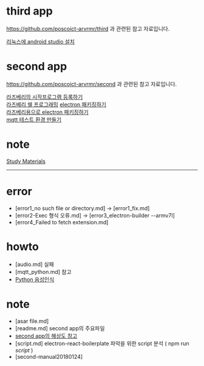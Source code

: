 # third app

https://github.com/poscoict-arvrmr/third 과 관련된 참고 자료입니다. 

[리눅스에 android studio 설치](https://poscoict-arvrmr.github.io/docs/note/android%20studio.html)


# second app

https://github.com/poscoict-arvrmr/second 과 관련된 참고 자료입니다. 

[라즈베리의 시작프로그램 등록하기](https://poscoict-arvrmr.github.io/docs/howto/autostart.html)  
[라즈베리 쉘 프로그래밍](https://poscoict-arvrmr.github.io/docs/howto/autostart_shell.html)
[electron 패키징하기](https://poscoict-arvrmr.github.io/docs/howto/packaging.html)  
[라즈베리용으로 electron 패키징하기](https://poscoict-arvrmr.github.io/docs/howto/packaging_armv7l.html)  
[mqtt 테스트 환경 만들기](https://poscoict-arvrmr.github.io/docs/howto/mqtt_mosca.html)  

# note

[Study Materials](https://poscoict-arvrmr.github.io/docs/note/study_materials.html)

---

# error
* [error1_no such file or directory.md] -> [error1_fix.md]
* [error2-Exec 형식 오류.md] -> [error3_electron-builder --armv7l]
* [error4_Failed to fetch extension.md]

# howto

* [audio.md] 실패
* [mqtt_python.md] 참고
* [Python 음성인식](https://poscoict-arvrmr.github.io/docs/howto/py-speechrecognition.html)

# note

* [asar file.md]
* [readme.md] second app의 주요파일
* [second app의 해상도 참고](https://poscoict-arvrmr.github.io/docs/note/resolution.html)
* [script.md] electron-react-boilerplate 파악을 위한 script 분석 ( npm run <i>script</i> )
* [second-manual20180124]
